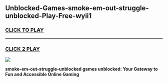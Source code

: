 
## Unblocked-Games-smoke-em-out-struggle-unblocked-Play-Free-wyii1
<h3>
<a href="https://premium76.site?title=smoke-em-out-struggle-unblocked&ref=19M">CLICK TO PLAY</a></h3>
<hr>

<h3>
<a href="https://premium76.site?title=smoke-em-out-struggle-unblocked&ref=19M">CLICK 2 PLAY</a>
  
</h3>

<a href="https://premium76.site?title=smoke-em-out-struggle-unblocked&ref=19M"><img src="https://clearcache.store/games.png"></a>


**smoke-em-out-struggle-unblocked games unblocked: Your Gateway to Fun and Accessible Online Gaming**
